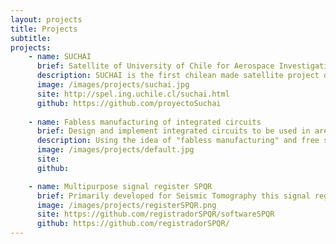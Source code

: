 ```yaml
---
layout: projects
title: Projects
subtitle: 
projects:
    - name: SUCHAI
      brief: Satellite of University of Chile for Aerospace Investigation
      description: SUCHAI is the first chilean made satellite project developed by students, engineers and professors of many departments of the University of Chile such as the Electrical Engineering, Physics and Mechanical Engineering Departments. The main goal is to design, construct, launch and operate a picosatellite.
      image: /images/projects/suchai.jpg
      site: http://spel.ing.uchile.cl/suchai.html
      github: https://github.com/proyectoSuchai
       
    - name: Fabless manufacturing of integrated circuits
      brief: Design and implement integrated circuits to be used in areas such as  geophysics, biomedical, astronomical instrumentation or telecommunications.
      description: Using the idea of ​​"fabless manufacturing" and free software, it has been possible design small integrated amplifiers, the basic unit of analog circuits. In the near future is expected to achieve mixed signal circuits and digital circuits. This project has the support of students and researchers from the Catholic University of Chile.
      image: /images/projects/default.jpg
      site: 
      github:  

    - name: Multipurpose signal register SPQR
      brief: Primarily developed for Seismic Tomography this signal register (in development stage) is capable of digitalize, synchronize (acurately to GPS time) and save to disk signal samples from diferent sources. Currently there are two ADC developed, one for three-axis geophones, and other for a type-K thermocouple.
      image: /images/projects/registerSPQR.png
      site: https://github.com/registradorSPQR/softwareSPQR
      github: https://github.com/registradorSPQR/
---
```

